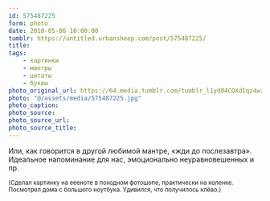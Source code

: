 ```yaml
---
id: 575487225
form: photo
date: 2010-05-06 10:00:00
tumblr: https://untitled.urbansheep.com/post/575487225/
title:
tags:
    - картинки
    - мантры
    - цитаты
    - буквы
photo_original_url: https://64.media.tumblr.com/tumblr_l1yd04CQXd1qz4wzio1_640.jpg
photo: "@/assets/media/575487225.jpg"
photo_caption:
photo_source:
photo_source_url:
photo_source_title:
---
```


<p>Или, как говорится в другой любимой мантре, «жди до послезавтра». Идеальное напоминание для нас, эмоционально неуравновешенных и пр.</p>

<p><small>(Сделал картинку на еееноте в походном фотошопе, практически на коленке. Посмотрел дома с большого ноутбука. Удивился, что получилось клёво.)</small></p>
